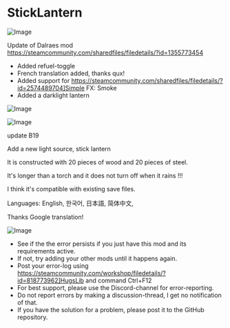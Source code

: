 # StickLantern

![Image](https://i.imgur.com/buuPQel.png)

Update of Dalraes mod
https://steamcommunity.com/sharedfiles/filedetails/?id=1355773454

- Added refuel-toggle
- French translation added, thanks qux!
- Added support for https://steamcommunity.com/sharedfiles/filedetails/?id=2574489704]Simple FX: Smoke
- Added a darklight lantern

![Image](https://i.imgur.com/pufA0kM.png)

	
![Image](https://i.imgur.com/Z4GOv8H.png)


update B19

Add a new light source, stick lantern

It is constructed with 20 pieces of wood and 20 pieces of steel.

It's longer than a torch and it does not turn off when it rains !!!

I think it's compatible with existing save files.

Languages: English, 한국어, 日本語, 简体中文,

Thanks Google translation!


![Image](https://i.imgur.com/PwoNOj4.png)



-  See if the the error persists if you just have this mod and its requirements active.
-  If not, try adding your other mods until it happens again.
-  Post your error-log using https://steamcommunity.com/workshop/filedetails/?id=818773962]HugsLib and command Ctrl+F12
-  For best support, please use the Discord-channel for error-reporting.
-  Do not report errors by making a discussion-thread, I get no notification of that.
-  If you have the solution for a problem, please post it to the GitHub repository.



